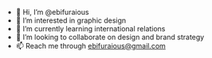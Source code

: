 - 👋 Hi, I’m @ebifuraious
- 👀 I’m interested in graphic design
- 🌱 I’m currently learning international relations
- 💞️ I’m looking to collaborate on design and brand strategy
- 📫 Reach me through ebifuraious@gmail.com

<!---
ebifuraious/ebifuraious is a ✨ special ✨ repository because its `README.md` (this file) appears on your GitHub profile.
You can click the Preview link to take a look at your changes.
--->
